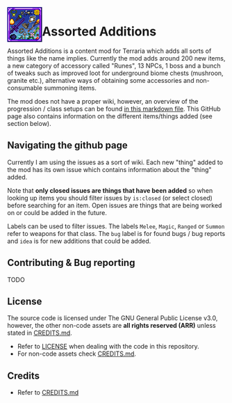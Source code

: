 <img align="left" width="80" src="icon.png" />

# Assorted Additions

Assorted Additions is a content mod for Terraria which adds all sorts of things like the name implies. Currently the mod adds around 200 new items, a new category of accessory called "Runes", 13 NPCs, 1 boss and a bunch of tweaks such as improved loot for underground biome chests (mushroon, granite etc.), alternative ways of obtaining some accessories and non-consumable summoning items.  

The mod does not have a proper wiki, however, an overview of the progression / class setups can be found [in this markdown file](ClassSetups.md). This GitHub page also contains information on the different items/things added (see section below).


## Navigating the github page

Currently I am using the issues as a sort of wiki. Each new "thing" added to the mod has its own issue which contains information about the "thing" added. 

Note that **only closed issues are things that have been added** so when looking up items you should filter issues by ```is:closed``` (or select closed) before searching for an item. Open issues are things that are being worked on or could be added in the future. 

Labels can be used to filter issues. The labels ```Melee```, ```Magic```, ```Ranged``` or ```Summon``` refer to weapons for that class. The ```bug``` label is for found bugs / bug reports and ```idea``` is for new additions that could be added.


## Contributing & Bug reporting

TODO

## License

The source code is licensed under The GNU General Public License v3.0, however, the other non-code assets are **all rights reserved (ARR)** unless stated in [CREDITS.md](CREDITS.md). 
- Refer to [LICENSE](LICENSE) when dealing with the code in this repository.
- For non-code assets check [CREDITS.md](CREDITS.md).

## Credits
- Refer to [CREDITS.md](CREDITS.md)
